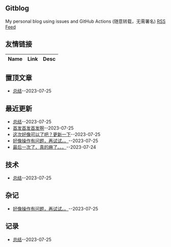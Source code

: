 ## Gitblog
My personal blog using issues and GitHub Actions (随意转载，无需署名)
[RSS Feed](https://raw.githubusercontent.com/Vitowong00/gitblog/master/feed.xml)
## 友情链接
| Name | Link | Desc | 
 | ---- | ---- | ---- |
## 置顶文章
- [总结](https://github.com/Vitowong00/gitblog/issues/13)--2023-07-25
## 最近更新
- [总结](https://github.com/Vitowong00/gitblog/issues/13)--2023-07-25
- [首发首发首发啊](https://github.com/Vitowong00/gitblog/issues/12)--2023-07-25
- [这次好像可以了吧？更新一下](https://github.com/Vitowong00/gitblog/issues/8)--2023-07-25
- [好像操作有问题，再试试。。](https://github.com/Vitowong00/gitblog/issues/7)--2023-07-25
- [最后一次了，真的麻了。。。](https://github.com/Vitowong00/gitblog/issues/6)--2023-07-24
## 技术
- [总结](https://github.com/Vitowong00/gitblog/issues/13)--2023-07-25
## 杂记
- [好像操作有问题，再试试。。](https://github.com/Vitowong00/gitblog/issues/7)--2023-07-25
## 记录
- [总结](https://github.com/Vitowong00/gitblog/issues/13)--2023-07-25
